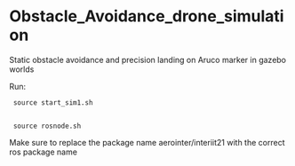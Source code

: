 # Obstacle_Avoidance_drone_simulation
Static obstacle avoidance and precision landing on Aruco marker in gazebo worlds


Run: 
     
     
     source start_sim1.sh


     source rosnode.sh
     
Make sure to replace the package name aerointer/interiit21 with the correct ros package name
